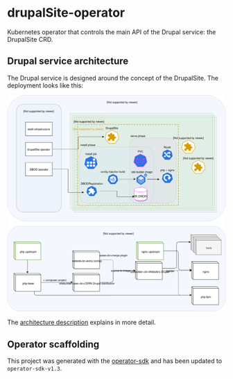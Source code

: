 # drupalSite-operator

Kubernetes operator that controls the main API of the Drupal service: the DrupalSite CRD.
## Drupal service architecture

The Drupal service is designed around the concept of the DrupalSite.
The deployment looks like this:

![architecture diagram](docs/drupal-design.svg)

The [architecture description](docs/README.md) explains in more detail.

## Operator scaffolding

This project was generated with the [operator-sdk](https://sdk.operatorframework.io/)
and has been updated to `operator-sdk-v1.3`.

